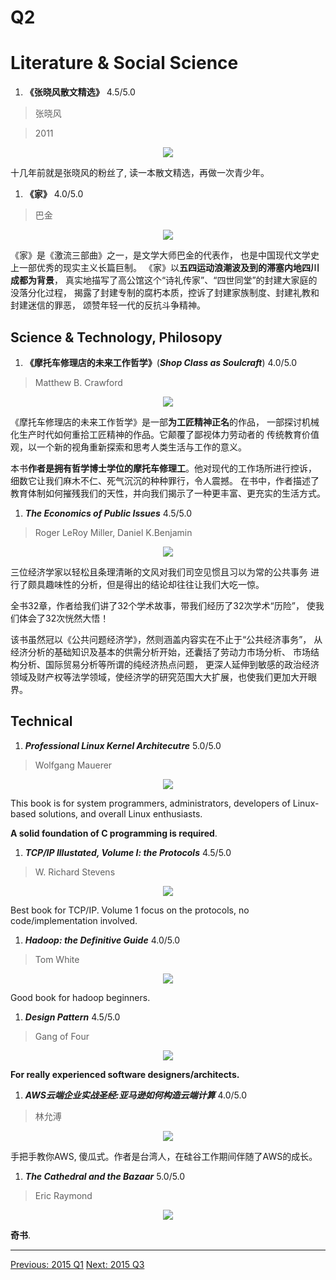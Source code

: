 # Q2

# Literature & Social Science
1. **《张晓风散文精选》** 4.5/5.0

  > 张晓风

  > 2011

  <p align="center"><img src="images/zhang_xiaofeng.jpg"/></p>

  十几年前就是张晓风的粉丝了, 读一本散文精选，再做一次青少年。

1. **《家》** 4.0/5.0

  > 巴金

  <p align="center"><img src="images/family_bajin.jpg"/></p>

  《家》是《激流三部曲》之一，是文学大师巴金的代表作，
  也是中国现代文学史上一部优秀的现实主义长篇巨制。
  《家》以**五四运动浪潮波及到的滞塞内地四川成都为背景**，
  真实地描写了高公馆这个“诗礼传家”、“四世同堂”的封建大家庭的没落分化过程，
  揭露了封建专制的腐朽本质，控诉了封建家族制度、封建礼教和封建迷信的罪恶，
  颂赞年轻一代的反抗斗争精神。


## Science & Technology, Philosopy
1. **《摩托车修理店的未来工作哲学》**(***Shop Class as Soulcraft***) 4.0/5.0

  > Matthew B. Crawford

  <p align="center"><img src="images/shop_class.jpg"/></p>

  《摩托车修理店的未来工作哲学》是一部**为工匠精神正名**的作品，
  一部探讨机械化生产时代如何重拾工匠精神的作品。它颠覆了鄙视体力劳动者的
  传统教育价值观，以一个新的视角重新探索和思考人类生活与工作的意义。

  本书**作者是拥有哲学博士学位的摩托车修理工**。他对现代的工作场所进行控诉，
  细数它让我们麻木不仁、死气沉沉的种种罪行，令人震撼。
  在书中，作者描述了教育体制如何摧残我们的天性，并向我们揭示了一种更丰富、更充实的生活方式。

1. ***The Economics of Public Issues*** 4.5/5.0

  > Roger LeRoy Miller, Daniel K.Benjamin

  <p align="center"><img src="images/economics_of_public_issues.jpg"/></p>

  三位经济学家以轻松且条理清晰的文风对我们司空见惯且习以为常的公共事务
  进行了颇具趣味性的分析，但是得出的结论却往往让我们大吃一惊。

  全书32章，作者给我们讲了32个学术故事，带我们经历了32次学术“历险”，
  使我们体会了32次恍然大悟！

  该书虽然冠以《公共问题经济学》，然则涵盖内容实在不止于“公共经济事务”，
  从经济分析的基础知识及基本的供需分析开始，还囊括了劳动力市场分析、
  市场结构分析、国际贸易分析等所谓的纯经济热点问题，
  更深人延伸到敏感的政治经济领域及财产权等法学领域，使经济学的研究范围大大扩展，也使我们更加大开眼界。

## Technical
1. ***Professional Linux Kernel Architecutre*** 5.0/5.0

  > Wolfgang Mauerer

  <p align="center"><img
   src="images/professional_linux_kernel_architecture.jpg"/></p>

  This book is for system programmers, administrators, developers of
  Linux-based solutions, and overall Linux enthusiasts.

  **A solid foundation of C programming is required**.


1. ***TCP/IP Illustated, Volume I: the Protocols*** 4.5/5.0

  > W. Richard Stevens

  <p align="center"><img src="images/tcpip_volume1.jpg"/></p>

  Best book for TCP/IP. Volume 1 focus on the protocols, no code/implementation involved.


1. ***Hadoop: the Definitive Guide*** 4.0/5.0

  > Tom White

  <p align="center"><img src="images/hadoop_definitive_guide.jpg"/></p>

  Good book for hadoop beginners.

1. ***Design Pattern*** 4.5/5.0

  > Gang of Four

  <p align="center"><img src="images/design_pattern.jpg"/></p>

  **For really experienced software designers/architects.**

1. ***AWS云端企业实战圣经:亚马逊如何构造云端计算*** 4.0/5.0

  > 林允溥

  <p align="center"><img src="images/aws_tw.jpg"/></p>

  手把手教你AWS, 傻瓜式。作者是台湾人，在硅谷工作期间伴随了AWS的成长。

1. ***The Cathedral and the Bazaar*** 5.0/5.0

  > Eric Raymond

  <p align="center"><img src="images/cathedral_and_bazaar.jpg"/></p>

  **奇书**.

------------------------------------------------------
  [Previous: 2015 Q1](2015_Q1.md)          [Next: 2015 Q3](2015_Q3.md)
